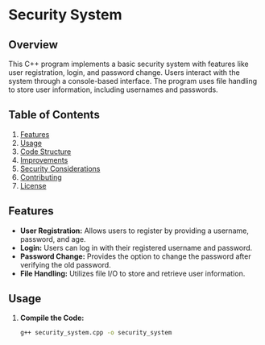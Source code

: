 # Security System

## Overview
This C++ program implements a basic security system with features like user registration, login, and password change. Users interact with the system through a console-based interface. The program uses file handling to store user information, including usernames and passwords.

## Table of Contents
1. [Features](#features)
2. [Usage](#usage)
3. [Code Structure](#code-structure)
4. [Improvements](#improvements)
5. [Security Considerations](#security-considerations)
6. [Contributing](#contributing)
7. [License](#license)

## Features <a name="features"></a>
- **User Registration:** Allows users to register by providing a username, password, and age.
- **Login:** Users can log in with their registered username and password.
- **Password Change:** Provides the option to change the password after verifying the old password.
- **File Handling:** Utilizes file I/O to store and retrieve user information.

## Usage <a name="usage"></a>
1. **Compile the Code:**
   ```bash
   g++ security_system.cpp -o security_system
